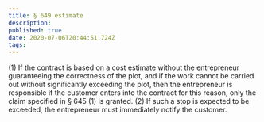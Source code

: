 ```yaml
---
title: § 649 estimate
description: 
published: true
date: 2020-07-06T20:44:51.724Z
tags: 
---
```


(1) If the contract is based on a cost estimate without the entrepreneur guaranteeing the correctness of the plot, and if the work cannot be carried out without significantly exceeding the plot, then the entrepreneur is responsible if the customer enters into the contract for this reason, only the claim specified in § 645 (1) is granted.
(2) If such a stop is expected to be exceeded, the entrepreneur must immediately notify the customer.
